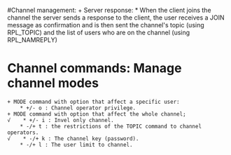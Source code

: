 #Channel management: 
    + Server response:
        * When the client joins the channel the server sends a response to the client, the user receives a JOIN message as
        confirmation and is then sent the channel's topic (using RPL_TOPIC) and the list of users who are on the channel (using RPL_NAMREPLY)
    

# Channel commands: Manage channel modes
    + MODE command with option that affect a specific user:
        * +/- o : Channel operator privilege.
    + MODE command with option that affect the whole channel;
    √    * +/- i : Invel only channel.
        * -/+ t : the restrictions of the TOPIC command to channel operators.
    √    * -/+ k : The channel key (password).
        * -/+ l : The user limit to channel.
    
